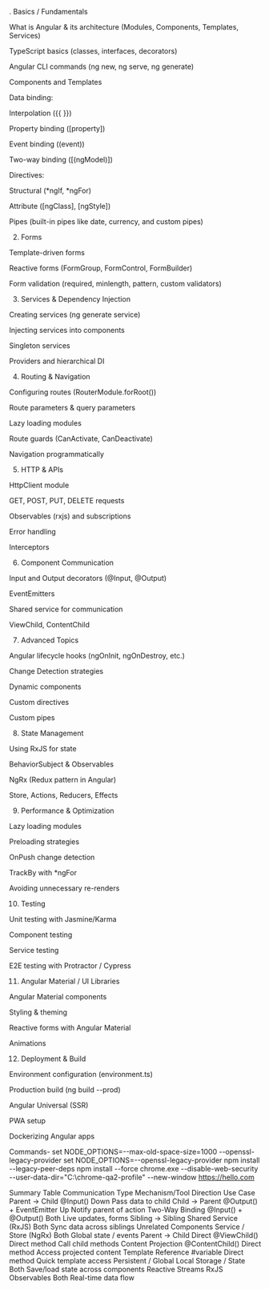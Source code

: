 . Basics / Fundamentals

What is Angular & its architecture (Modules, Components, Templates, Services)

TypeScript basics (classes, interfaces, decorators)

Angular CLI commands (ng new, ng serve, ng generate)

Components and Templates

Data binding:

Interpolation ({{ }})

Property binding ([property])

Event binding ((event))

Two-way binding ([(ngModel)])

Directives:

Structural (*ngIf, *ngFor)

Attribute ([ngClass], [ngStyle])

Pipes (built-in pipes like date, currency, and custom pipes)

2. Forms

Template-driven forms

Reactive forms (FormGroup, FormControl, FormBuilder)

Form validation (required, minlength, pattern, custom validators)

3. Services & Dependency Injection

Creating services (ng generate service)

Injecting services into components

Singleton services

Providers and hierarchical DI

4. Routing & Navigation

Configuring routes (RouterModule.forRoot())

Route parameters & query parameters

Lazy loading modules

Route guards (CanActivate, CanDeactivate)

Navigation programmatically

5. HTTP & APIs

HttpClient module

GET, POST, PUT, DELETE requests

Observables (rxjs) and subscriptions

Error handling

Interceptors

6. Component Communication

Input and Output decorators (@Input, @Output)

EventEmitters

Shared service for communication

ViewChild, ContentChild

7. Advanced Topics

Angular lifecycle hooks (ngOnInit, ngOnDestroy, etc.)

Change Detection strategies

Dynamic components

Custom directives

Custom pipes

8. State Management

Using RxJS for state

BehaviorSubject & Observables

NgRx (Redux pattern in Angular)

Store, Actions, Reducers, Effects

9. Performance & Optimization

Lazy loading modules

Preloading strategies

OnPush change detection

TrackBy with *ngFor

Avoiding unnecessary re-renders

10. Testing

Unit testing with Jasmine/Karma

Component testing

Service testing

E2E testing with Protractor / Cypress

11. Angular Material / UI Libraries

Angular Material components

Styling & theming

Reactive forms with Angular Material

Animations

12. Deployment & Build

Environment configuration (environment.ts)

Production build (ng build --prod)

Angular Universal (SSR)

PWA setup

Dockerizing Angular apps


Commands-
set NODE_OPTIONS=--max-old-space-size=1000 --openssl-legacy-provider
set NODE_OPTIONS=--openssl-legacy-provider
npm install --legacy-peer-deps
npm install --force
chrome.exe --disable-web-security --user-data-dir="C:\chrome-qa2-profile" --new-window https://hello.com

Summary Table
Communication Type	Mechanism/Tool	Direction	Use Case
Parent → Child	@Input()	Down	Pass data to child
Child → Parent	@Output() + EventEmitter	Up	Notify parent of action
Two-Way Binding	@Input() + @Output()	Both	Live updates, forms
Sibling → Sibling	Shared Service (RxJS)	Both	Sync data across siblings
Unrelated Components	Service / Store (NgRx)	Both	Global state / events
Parent → Child Direct	@ViewChild()	Direct method	Call child methods
Content Projection	@ContentChild()	Direct method	Access projected content
Template Reference	#variable	Direct method	Quick template access
Persistent / Global	Local Storage / State	Both	Save/load state across components
Reactive Streams	RxJS Observables	Both	Real-time data flow
